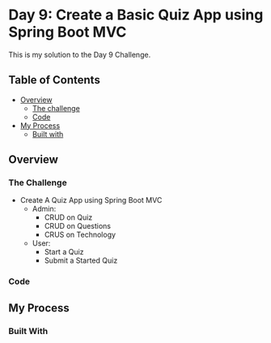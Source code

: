 # Day 9: Create a Basic Quiz App using Spring Boot MVC

This is my solution to the Day 9 Challenge.

## Table of Contents

- [Overview](#overview)
  - [The challenge](#the-challenge)
  - [Code](#code)
- [My Process](#my-process)
  - [Built with](#built-with)

## Overview

### The Challenge

- Create A Quiz App using Spring Boot MVC
  - Admin:
    - CRUD on Quiz
    - CRUD on Questions
    - CRUS on Technology
  - User:
    - Start a Quiz
    - Submit a Started Quiz

### Code

## My Process

### Built With
